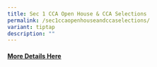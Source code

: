 ```yaml
---
title: Sec 1 CCA Open House & CCA Selections
permalink: /sec1ccaopenhouseandccaselections/
variant: tiptap
description: ""
---
```

<h4><strong><a href="/files/CCA/School_Website_Information_on_S1_CCA_Selection.pdf" rel="noopener noreferrer nofollow" target="_blank">More Details Here</a></strong></h4><p></p>